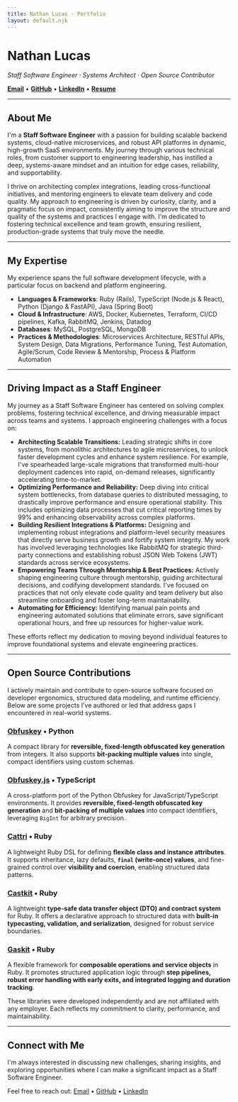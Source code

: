```yaml
---
title: Nathan Lucas - Portfolio
layout: default.njk
---
```


# Nathan Lucas

_Staff Software Engineer · Systems Architect · Open Source Contributor_

**[Email](mailto:nlucas@bnlucas.com)** • **[GitHub](https://github.com/bnlucas)** • **[LinkedIn](https://linkedin.com/in/bnlucas88)** • **[Resume](/resume/)**

---

## About Me

I'm a **Staff Software Engineer** with a passion for building scalable backend systems, cloud-native microservices, and robust API platforms in dynamic, high-growth SaaS environments. My journey through various technical roles, from customer support to engineering leadership, has instilled a deep, systems-aware mindset and an intuition for edge cases, reliability, and supportability.

I thrive on architecting complex integrations, leading cross-functional initiatives, and mentoring engineers to elevate team delivery and code quality. My approach to engineering is driven by curiosity, clarity, and a pragmatic focus on impact, consistently aiming to improve the structure and quality of the systems and practices I engage with. I'm dedicated to fostering technical excellence and team growth, ensuring resilient, production-grade systems that truly move the needle.

---

## My Expertise

My experience spans the full software development lifecycle, with a particular focus on backend and platform engineering.

* **Languages & Frameworks**: Ruby (Rails), TypeScript (Node.js & React), Python (Django & FastAPI), Java (Spring Boot)
* **Cloud & Infrastructure**: AWS, Docker, Kubernetes, Terraform, CI/CD pipelines, Kafka, RabbitMQ, Jenkins, Datadog
* **Databases**: MySQL, PostgreSQL, MongoDB
* **Practices & Methodologies**: Microservices Architecture, RESTful APIs, System Design, Data Migrations, Performance Tuning, Test Automation, Agile/Scrum, Code Review & Mentorship, Process & Platform Automation

---

## Driving Impact as a Staff Engineer

My journey as a Staff Software Engineer has centered on solving complex problems, fostering technical excellence, and driving measurable impact across teams and systems. I approach engineering challenges with a focus on:

* **Architecting Scalable Transitions:** Leading strategic shifts in core systems, from monolithic architectures to agile microservices, to unlock faster development cycles and enhance system resilience. For example, I've spearheaded large-scale migrations that transformed multi-hour deployment cadences into rapid, on-demand releases, significantly accelerating time-to-market.
* **Optimizing Performance and Reliability:** Deep diving into critical system bottlenecks, from database queries to distributed messaging, to drastically improve performance and ensure operational stability. This includes optimizing data processes that cut critical reporting times by 99% and enhancing observability across complex platforms.
* **Building Resilient Integrations & Platforms:** Designing and implementing robust integrations and platform-level security measures that directly serve business growth and fortify system integrity. My work has involved leveraging technologies like RabbitMQ for strategic third-party connections and establishing robust JSON Web Tokens (JWT) standards across service ecosystems.
* **Empowering Teams Through Mentorship & Best Practices:** Actively shaping engineering culture through mentorship, guiding architectural decisions, and codifying development standards. I've focused on practices that not only elevate code quality and team delivery but also streamline onboarding and foster long-term maintainability.
* **Automating for Efficiency:** Identifying manual pain points and engineering automated solutions that eliminate errors, save significant operational hours, and free up resources for higher-value work.

These efforts reflect my dedication to moving beyond individual features to improve foundational systems and elevate engineering practices.

---

## Open Source Contributions

I actively maintain and contribute to open-source software focused on developer ergonomics, structured data modeling, and runtime efficiency. Below are some projects I’ve authored or led that address gaps I encountered in real-world systems.

### [Obfuskey](https://github.com/bnlucas/obfuskey) • Python

A compact library for **reversible, fixed-length obfuscated key generation** from integers. It also supports **bit-packing multiple values** into single, compact identifiers using custom schemas.

### [Obfuskey.js](https://github.com/bnlucas/obfuskey-js) • TypeScript

A cross-platform port of the Python Obfuskey for JavaScript/TypeScript environments. It provides **reversible, fixed-length obfuscated key generation** and **bit-packing of multiple values** into compact identifiers, leveraging `BigInt` for arbitrary precision.

### [Cattri](https://github.com/bnlucas/cattri) • Ruby

A lightweight Ruby DSL for defining **flexible class and instance attributes**. It supports inheritance, lazy defaults, **`final` (write-once) values**, and fine-grained control over **visibility and coercion**, enabling structured data patterns.

### [Castkit](https://github.com/bnlucas/castkit) • Ruby

A lightweight **type-safe data transfer object (DTO) and contract system** for Ruby. It offers a declarative approach to structured data with **built-in typecasting, validation, and serialization**, designed for robust service boundaries.

### [Gaskit](https://github.com/bnlucas/gaskit) • Ruby

A flexible framework for **composable operations and service objects** in Ruby. It promotes structured application logic through **step pipelines, robust error handling with early exits, and integrated logging and duration tracking**.

These libraries were developed independently and are not affiliated with any employer. Each reflects my commitment to clarity, performance, and maintainability.

---

## Connect with Me

I'm always interested in discussing new challenges, sharing insights, and exploring opportunities where I can make a significant impact as a Staff Software Engineer.

Feel free to reach out: [Email](mailto:nlucas@bnlucas.com) • [GitHub](https://github.com/bnlucas) • [LinkedIn](https://linkedin.com/in/bnlucas88)
